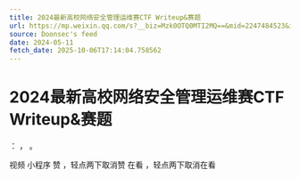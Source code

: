 ```yaml
---
title: 2024最新高校网络安全管理运维赛CTF Writeup&赛题
url: https://mp.weixin.qq.com/s?__biz=Mzk0OTQ0MTI2MQ==&mid=2247484523&idx=1&sn=1208993d4e8c100bd41e84fca4119e25
source: Doonsec's feed
date: 2024-05-11
fetch_date: 2025-10-06T17:14:04.758562
---
```


# 2024最新高校网络安全管理运维赛CTF Writeup&赛题

：
，
。

视频
小程序
赞
，轻点两下取消赞
在看
，轻点两下取消在看